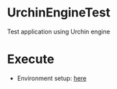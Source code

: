# UrchinEngineTest
Test application using Urchin engine

# Execute
- Environment setup: [here](./DEV.md)

